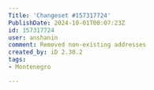 ```yaml
---
Title: 'Changeset #157317724'
PublishDate: 2024-10-01T00:07:23Z
id: 157317724
user: anshanin
comment: Removed non-existing addresses
created_by: iD 2.30.2
tags:
- Montenegro

---
```

